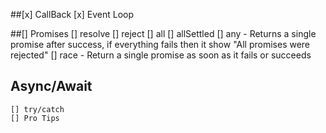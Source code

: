 ##[x] CallBack
    [x] Event Loop

##[] Promises
    [] resolve
    [] reject
    [] all
    [] allSettled
    [] any
        - Returns a single promise after success, if everything fails then it show "All promises were rejected"
    [] race
        - Return a single promise as soon as it fails or succeeds


## Async/Await
    [] try/catch
    [] Pro Tips





